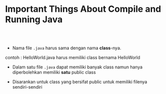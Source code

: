 # Important Things About Compile and Running Java

<br>
<br>

- Nama file `.java` harus sama dengan nama **class**-nya.

contoh : HelloWorld.java harus memiliki class bernama HelloWorld

- Dalam satu file `.java` dapat memiliki banyak class namun hanya diperbolehkan memiliki **satu** public class

- Disarankan untuk class yang bersifat public untuk memiliki filenya sendiri-sendiri